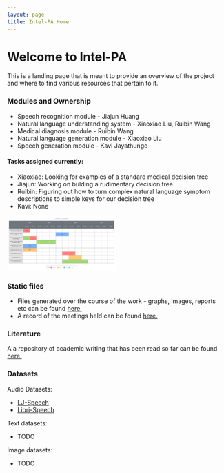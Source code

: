 ```yaml
---
layout: page
title: Intel-PA Home
---
```


# Welcome to Intel-PA

This is a landing page that is meant to provide an overview of the project and where to find various resources that pertain to it.

### Modules and Ownership

- Speech recognition module - Jiajun Huang
- Natural language understanding system - Xiaoxiao Liu, Ruibin Wang
- Medical diagnosis module - Ruibin Wang
- Natural language generation module - Xiaoxiao Liu
- Speech generation module - Kavi Jayathunge

#### Tasks assigned currently:
- Xiaoxiao: Looking for examples of a standard medical decision tree 
- Jiajun: Working on bulding a rudimentary decision tree
- Ruibin: Figuring out how to turn complex natural language symptom descriptions to simple keys for our decision tree
- Kavi: None 

<img src="/static/ChatbotV1-gantt_chart.png" alt="Assigned tasks" width="50%"/>


### Static files
- Files generated over the course of the work - graphs, images, reports etc can be found [here.](/static/)
- A record of the meetings held can be found [here.](/minutes/)

### Literature
A a repository of academic writing that has been read so far can be found [here.](/literature/)
  
### Datasets
Audio Datasets:
- [LJ-Speech](https://keithito.com/LJ-Speech-Dataset/)
- [Libri-Speech](https://www.openslr.org/12)

Text datasets:
- TODO

Image datasets:
- TODO

